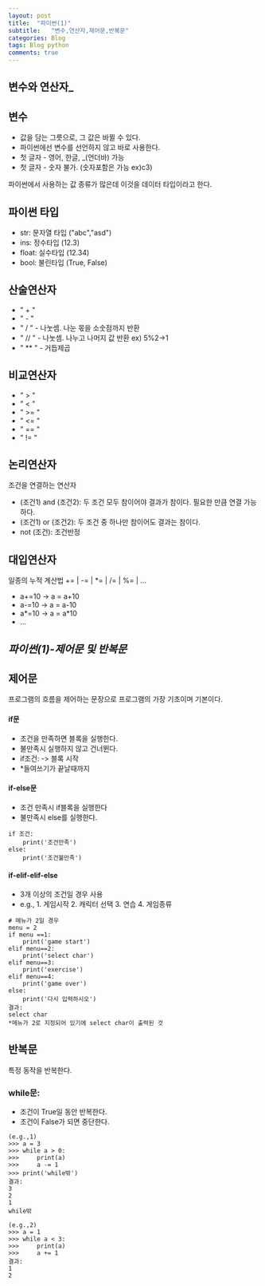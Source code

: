 ```yaml
---
layout: post
title:  "파이썬(1)"
subtitle:   "변수,연산자,제어문,반복문"
categories: Blog
tags: Blog python   
comments: true
---
```



## 변수와 연산자_

## 변수
- 값을 담는 그릇으로, 그 값은 바뀔 수 있다.
- 파이썬에선 변수를 선언하지 않고 바로 사용한다.
- 첫 글자 - 영어, 한글, _(언더바) 가능
- 첫 글자 - 숫자 불가. (숫자포함은 가능 ex)c3)

파이썬에서 사용하는 값 종류가 많은데 이것을 데이터 타입이라고 한다.

## 파이썬 타입
- str: 문자열 타입 ("abc","asd")
- ins: 정수타입 (12.3)
- float: 실수타입 (12.34)
- bool: 불린타입 (True, False)
 

## 산술연산자
- " + "
- " - "
- " / "  - 나눗셈. 나눈 몫을 소숫점까지 반환
- " // " - 나눗셈. 나누고 나머지 값 반환 ex) 5%2->1
- " ** " - 거듭제곱

## 비교연산자
- " > "
- " < "
- " >= " 
- " <= " 
- " == " 
- " != "

## 논리연산자
조건을 연결하는 연산자
- (조건1) and (조건2): 두 조건 모두 참이어야 결과가 참이다. 필요한 만큼 연결 가능하다.
- (조건1) or (조건2): 두 조건 중 하나만 참이어도 결과는 참이다.
- not (조건): 조건반정

## 대입연산자
일종의 누적 계산법
+= | -= | *= | /= | %= | ...
- a+=10 -> a = a+10
- a-=10 -> a = a-10
- a*=10 -> a = a*10
- ...


## _파이썬(1)-제어문 및 반복문_

## 제어문
프로그램의 흐름을 제어하는 문장으로 프로그램의 가장 기초이며 기본이다.

#### if문
- 조건을 만족하면 블록을 실행한다.
- 불만족시 실행하지 않고 건너뛴다.
- if조건: -> 블록 시작
- *들여쓰기가 끝날때까지

#### if-else문
- 조건 만족시 if블록을 실행한다
- 불만족시 else를 실행한다.
~~~
if 조건:
    print('조건만족')
else:
    print('조건불만족')
~~~

#### if-elif-elif-else
- 3개 이상의 조건일 경우 사용
-  e.g., 1. 게임시작 2. 캐릭터 선택 3. 연습 4. 게임종류
~~~
# 메뉴가 2일 경우
menu = 2
if menu ==1:
    print('game start')
elif menu==2:
    print('select char')
elif menu==3:
    print('exercise')
elif menu==4:
    print('game over')
else:
    print('다시 입력하시오')
결과:
select char
*메뉴가 2로 지정되어 있기에 select char이 출력된 것
~~~
## 반복문

특정 동작을 반복한다.

### while문:
- 조건이 True일 동안 반복한다.
- 조건이 False가 되면 중단한다.
~~~
(e.g.,1)
>>> a = 3
>>> while a > 0:
>>>     print(a)
>>>     a -= 1
>>> print('while밖')
결과:
3
2
1
while밖
~~~

~~~
(e.g.,2)
>>> a = 1
>>> while a < 3:
>>>     print(a)
>>>     a += 1
결과:
1
2
~~~
